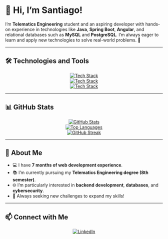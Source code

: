 # 👋 Hi, I’m Santiago!

I’m **Telematics Engineering** student and an aspiring developer with hands-on experience in technologies like **Java**, **Spring Boot**, **Angular**, and relational databases such as **MySQL** and **PostgreSQL**. I’m always eager to learn and apply new technologies to solve real-world problems. 🚀

---

## 🛠️ Technologies and Tools
<p align="center">
  <a href="https://skillicons.dev">
    <img src="https://skillicons.dev/icons?i=java,spring,maven,angular,bootstrap,c,js" alt="Tech Stack" /> <br>
    <img src="https://skillicons.dev/icons?i=cpp,docker,git,github,jquery,latex,html" alt="Tech Stack" /> <br>
    <img src="https://skillicons.dev/icons?i=linkedin,mysql,php,postgres,postman,vscode,css" alt="Tech Stack" />
  </a>
</p>

---

## 📊 GitHub Stats
<p align="center">
  <a href="https://github.com/anuraghazra/github-readme-stats">
    <img src="https://github-readme-stats.vercel.app/api?username=Santiago29-6&show_icons=true&theme=radical&hide=stars,contribs&show=reviews,prs_merged,prs_merged_percentage" alt="GitHub Stats" />
  </a>
  <br>
  <a href="https://github.com/anuraghazra/github-readme-stats">
    <img src="https://github-readme-stats.vercel.app/api/top-langs/?username=Santiago29-6&layout=pie&theme=radical" alt="Top Languages" />
  </a>
  <br>
  <a href="https://git.io/streak-stats">
    <img src="https://streak-stats.demolab.com/?user=Santiago29-6&theme=black-ice&hide_border=false" alt="GitHub Streak" />
  </a>
</p>

---

## 🌟 About Me
- 💻 I have **7 months of web development experience**.
- 📚 I’m currently pursuing my **Telematics Engineering degree (8th semester)**.
- 🌐 I’m particularly interested in **backend development**, **databases**, and **cybersecurity**.
- 🚀 Always seeking new challenges to expand my skills!

---

## 📫 Connect with Me
<p align="center">
  <a href="https://linkedin.com/in/santiago-chavarro/">
    <img src="https://skillicons.dev/icons?i=linkedin" alt="LinkedIn" />
  </a>
</p>
